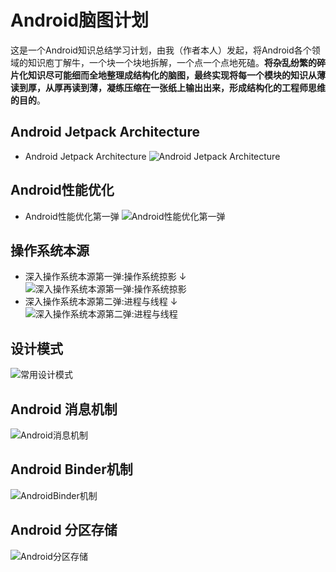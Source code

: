 # Android脑图计划
这是一个Android知识总结学习计划，由我（作者本人）发起，将Android各个领域的知识庖丁解牛，一个块一个块地拆解，一个点一个点地死磕。**将杂乱纷繁的碎片化知识尽可能细而全地整理成结构化的脑图，最终实现将每一个模块的知识从薄读到厚，从厚再读到薄，凝练压缩在一张纸上输出出来，形成结构化的工程师思维的目的**。

## Android Jetpack Architecture

- Android Jetpack Architecture
![Android Jetpack Architecture](https://s2.ax1x.com/2019/03/29/ABnC9A.png)

## Android性能优化

- Android性能优化第一弹
![Android性能优化第一弹](https://s2.ax1x.com/2019/03/29/ABK1TU.png)

## 操作系统本源

- 深入操作系统本源第一弹:操作系统掠影 ↓
![深入操作系统本源第一弹:操作系统掠影](https://s2.ax1x.com/2019/04/01/ArjdsA.png)
- 深入操作系统本源第二弹:进程与线程 ↓
![深入操作系统本源第二弹:进程与线程](https://p.ipic.vip/s9m4oa.png)

## 设计模式

![常用设计模式](https://p.ipic.vip/5gz68z.png)

## Android 消息机制

![Android消息机制](https://p.ipic.vip/zhue4i.png)

## Android Binder机制

![AndroidBinder机制](https://p.ipic.vip/8zolvc.png)

## Android 分区存储

![Android分区存储](https://p.ipic.vip/yrxv99.png)